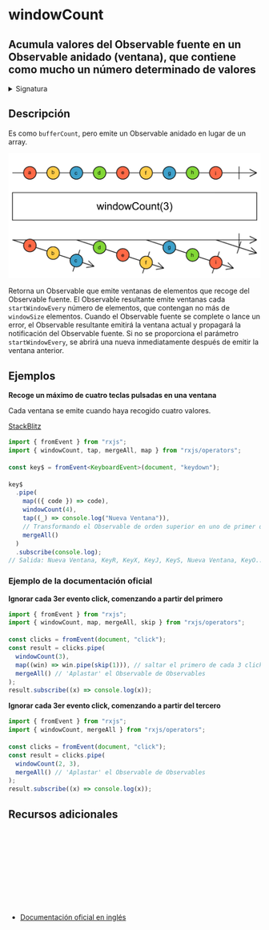 # windowCount

<h2 class="subtitle"> Acumula valores del Observable fuente en un Observable anidado (ventana), que contiene como mucho un número determinado de valores
</h2>

<details>
<summary>Signatura</summary>

### Firma

`windowCount<T>(windowSize: number, startWindowEvery: number = 0): OperatorFunction<T, Observable<T>>`

### Parámetros

<table>
<tr><td>windowSize</td><td>El máximo número de valores de cada ventana.</td></tr>
<tr><td>startWindowEvery</td><td>Opcional. El valor por defecto es <code>0</code>.
El intervalo que señala cuándo abrir una ventana nueva. Por ejemplo, si `startWindowEvery` tiene un valor de 2, se abrirá una nueva ventana cada 2 valores emitidos por la fuente. Por defecto, al comienzo de la fuente se abre una nueva ventana.
</td></tr>
</table>

### Retorna

`OperatorFunction<T, Observable<T>>`: Un Observable de ventanas, que son Observables de valores.

</details>

## Descripción

Es como `bufferCount`, pero emite un Observable anidado en lugar de un array.

<img src="assets/images/marble-diagrams/transformation/windowCount.png" alt="Diagrama de canicas del operador windowCount">

Retorna un Observable que emite ventanas de elementos que recoge del Observable fuente. El Observable resultante emite ventanas cada `startWindowEvery` número de elementos, que contengan no más de `windowSize` elementos. Cuando el Observable fuente se complete o lance un error, el Observable resultante emitirá la ventana actual y propagará la notificación del Observable fuente. Si no se proporciona el parámetro `startWindowEvery`, se abrirá una nueva inmediatamente después de emitir la ventana anterior.

## Ejemplos

<!-- TODO add example with startWindowEvery param -->

**Recoge un máximo de cuatro teclas pulsadas en una ventana**

Cada ventana se emite cuando haya recogido cuatro valores.

<a target="_blank" href="https://stackblitz.com/edit/rxjs-windowcount-1?file=index.ts">StackBlitz</a>

```typescript
import { fromEvent } from "rxjs";
import { windowCount, tap, mergeAll, map } from "rxjs/operators";

const key$ = fromEvent<KeyboardEvent>(document, "keydown");

key$
  .pipe(
    map(({ code }) => code),
    windowCount(4),
    tap((_) => console.log("Nueva Ventana")),
    // Transformando el Observable de orden superior en uno de primer orden
    mergeAll()
  )
  .subscribe(console.log);
// Salida: Nueva Ventana, KeyR, KeyX, KeyJ, KeyS, Nueva Ventana, KeyO...
```

### Ejemplo de la documentación oficial

**Ignorar cada 3er evento click, comenzando a partir del primero**

```javascript
import { fromEvent } from "rxjs";
import { windowCount, map, mergeAll, skip } from "rxjs/operators";

const clicks = fromEvent(document, "click");
const result = clicks.pipe(
  windowCount(3),
  map((win) => win.pipe(skip(1))), // saltar el primero de cada 3 clicks
  mergeAll() // 'Aplastar' el Observable de Observables
);
result.subscribe((x) => console.log(x));
```

**Ignorar cada 3er evento click, comenzando a partir del tercero**

```javascript
import { fromEvent } from "rxjs";
import { windowCount, mergeAll } from "rxjs/operators";

const clicks = fromEvent(document, "click");
const result = clicks.pipe(
  windowCount(2, 3),
  mergeAll() // 'Aplastar' el Observable de Observables
);
result.subscribe((x) => console.log(x));
```

<div class="page-footer">

## Recursos adicionales

<a target="_blank" href="https://github.com/ReactiveX/rxjs/blob/master/src/internal/operators/windowCount.ts">
<svg>
  <use xlink:href="/assets/icons/source.svg#source-code"></use>
</svg>
</a>
</div>

- <a target="_blank" href="https://rxjs.dev/api/operators/windowCount">Documentación oficial en inglés</a>

